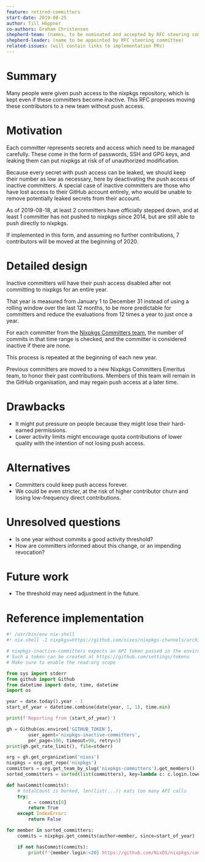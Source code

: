 ```yaml
---
feature: retired-committers
start-date: 2019-08-25
author: Till Höppner
co-authors: Graham Christensen
shepherd-team: (names, to be nominated and accepted by RFC steering committee)
shepherd-leader: (name to be appointed by RFC steering committee)
related-issues: (will contain links to implementation PRs)
---
```


# Summary
[summary]: #summary

Many people were given push access to the nixpkgs repository, which is kept even if
these committers become inactive. This RFC proposes moving these contributors to
a new team without push access.

# Motivation
[motivation]: #motivation

<!-- Why are we doing this? What use cases does it support? What is the expected
outcome? -->

Each committer represents secrets and access which need to be managed carefully.
These come in the form of passwords, SSH and GPG keys, and leaking them can put nixpkgs
at risk of of unauthorized modification.

Because every secret with push access can be leaked, we should keep their number as low as necessary,
here by deactivating the push access of inactive committers.
A special case of inactive committers are those who have lost access to their GitHub account entirely,
who would be unable to remove potentially leaked secrets from their account.

As of 2019-08-18, at least 2 committers have officially stepped down, and at least 1 committer has
not pushed to nixpkgs since 2014, but are still able to push directly to nixpkgs.

If implemented in this form, and assuming no further contributions, 7 contributors will be moved at the beginning of 2020.


# Detailed design
[design]: #detailed-design

<!-- This is the bulk of the RFC. Explain the design in enough detail for somebody
familiar with the ecosystem to understand, and implement.  This should get
into specifics and corner-cases, and include examples of how the feature is
used. -->

Inactive committers will have their push access disabled after not committing to nixpkgs for an entire year.

That year is measured from January 1 to December 31 instead of using a rolling window over the last 12 months,
to be more predictable for committers and reduce the evaluations from 12 times a year to just once a year.

For each committer from the [Nixpkgs Committers team](https://github.com/orgs/NixOS/teams/nixpkgs-committers), the number of commits
in that time range is checked, and the committer is considered inactive if there are none.

This process is repeated at the beginning of each new year.

Previous committers are moved to a new Nixpkgs Committers Emeritus team, to honor their past contributions.
Members of this team will remain in the GitHub organisation, and may regain push access at a later time.


# Drawbacks
[drawbacks]: #drawbacks

<!-- Why should we *not* do this? -->

- It might put pressure on people because they might lose their hard-earned permissions.
- Lower activity limits might encourage quota contributions of lower quality with the intention of not losing push access.

# Alternatives
[alternatives]: #alternatives

<!-- What other designs have been considered? What is the impact of not doing this? -->

- Committers could keep push access forever.
- We could be even stricter, at the risk of higher contributor churn and losing low-frequency direct contributions.

# Unresolved questions
[unresolved]: #unresolved-questions

<!-- What parts of the design are still TBD or unknowns? -->

- Is one year without commits a good activity threshold?
- How are committers informed about this change, or an impending revocation?

# Future work
[future]: #future-work

<!-- What future work, if any, would be implied or impacted by this feature
without being directly part of the work? -->

- The threshold may need adjustment in the future.

# Reference implementation

```py
#! /usr/bin/env nix-shell
#! nix-shell -I nixpkgs=https://github.com/nixos/nixpkgs-channels/archive/1412af4b2cfae71d447164097d960d426e9752c0.tar.gz -i python3 -p "python3.withPackages (p: [ p.PyGithub ])"

# nixpkgs-inactive-committers expects an API token passed in the environment as GITHUB_TOKEN
# Such a token can be created at https://github.com/settings/tokens
# Make sure to enable the read:org scope

from sys import stderr
from github import Github
from datetime import date, time, datetime
import os

year = date.today().year - 1
start_of_year = datetime.combine(date(year, 1, 1), time.min)

print(f'Reporting from {start_of_year}')

gh = Github(os.environ['GITHUB_TOKEN'],
        user_agent='nixpkgs-inactive-committers',
        per_page=100, timeout=90, retry=5)
print(gh.get_rate_limit(), file=stderr)

org = gh.get_organization('nixos')
nixpkgs = org.get_repo('nixpkgs')
committers = org.get_team_by_slug('nixpkgs-committers').get_members()
sorted_committers = sorted(list(committers), key=lambda c: c.login.lower())

def hasCommit(commits):
    # totalCount is borked, len(list(...)) eats too many API calls
    try:
        c = commits[0]
        return True
    except IndexError:
        return False

for member in sorted_committers:
    commits = nixpkgs.get_commits(author=member, since=start_of_year)

    if not hasCommit(commits):
        print(f'{member.login:<20} https://github.com/NixOS/nixpkgs/commits?author={member.login}')
```
